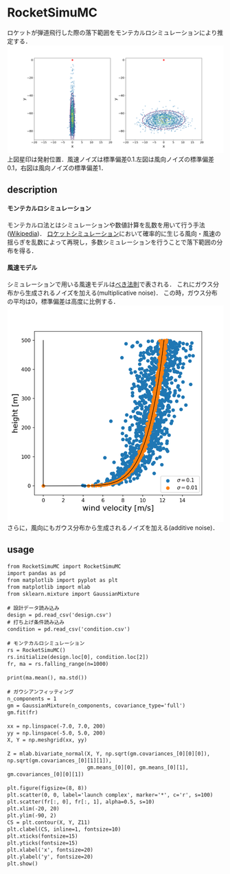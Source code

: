 # RocketSimuMC
ロケットが弾道飛行した際の落下範囲をモンテカルロシミュレーションにより推定する．
![落下分布](https://github.com/Jirouken/RocketSimuMC/blob/master/dist.png)
上図星印は発射位置．風速ノイズは標準偏差0.1.左図は風向ノイズの標準偏差0.1，右図は風向ノイズの標準偏差1．

## description
#### モンテカルロシミュレーション
モンテカルロ法とはシミュレーションや数値計算を乱数を用いて行う手法([Wikipedia](https://ja.wikipedia.org/wiki/%E3%83%A2%E3%83%B3%E3%83%86%E3%82%AB%E3%83%AB%E3%83%AD%E6%B3%95))．
[ロケットシミュレーション](https://github.com/Jirouken/ModelRocketSimulator)において確率的に生じる風向・風速の揺らぎを乱数によって再現し，多数シミュレーションを行うことで落下範囲の分布を得る．

#### 風速モデル
シミュレーションで用いる風速モデルは[べき法則](https://www.rikanenpyo.jp/kaisetsu/kisyo/kisyo_011.html)で表される．
これにガウス分布から生成されるノイズを加える(multiplicative noise)．
この時，ガウス分布の平均は0，標準偏差は高度に比例する．
![風速ノイズモデル](https://github.com/Jirouken/RocketSimuMC/blob/master/wind_noise01001.png)
さらに，風向にもガウス分布から生成されるノイズを加える(additive noise)．

## usage
~~~
from RocketSimuMC import RocketSimuMC
import pandas as pd
from matplotlib import pyplot as plt
from matplotlib import mlab
from sklearn.mixture import GaussianMixture

# 設計データ読み込み
design = pd.read_csv('design.csv')
# 打ち上げ条件読み込み
condition = pd.read_csv('condition.csv')

# モンテカルロシミュレーション
rs = RocketSimuMC()
rs.initialize(design.loc[0], condition.loc[2])
fr, ma = rs.falling_range(n=1000)

print(ma.mean(), ma.std())

# ガウシアンフィッティング
n_components = 1
gm = GaussianMixture(n_components, covariance_type='full')
gm.fit(fr)

xx = np.linspace(-7.0, 7.0, 200)
yy = np.linspace(-5.0, 5.0, 200)
X, Y = np.meshgrid(xx, yy)

Z = mlab.bivariate_normal(X, Y, np.sqrt(gm.covariances_[0][0][0]), np.sqrt(gm.covariances_[0][1][1]),
                          gm.means_[0][0], gm.means_[0][1], gm.covariances_[0][0][1])

plt.figure(figsize=(8, 8))
plt.scatter(0, 0, label='launch complex', marker='*', c='r', s=100)
plt.scatter(fr[:, 0], fr[:, 1], alpha=0.5, s=10)
plt.xlim(-20, 20)
plt.ylim(-90, 2)
CS = plt.contour(X, Y, Z11)
plt.clabel(CS, inline=1, fontsize=10)
plt.xticks(fontsize=15)
plt.yticks(fontsize=15)
plt.xlabel('x', fontsize=20)
plt.ylabel('y', fontsize=20)
plt.show()
~~~
